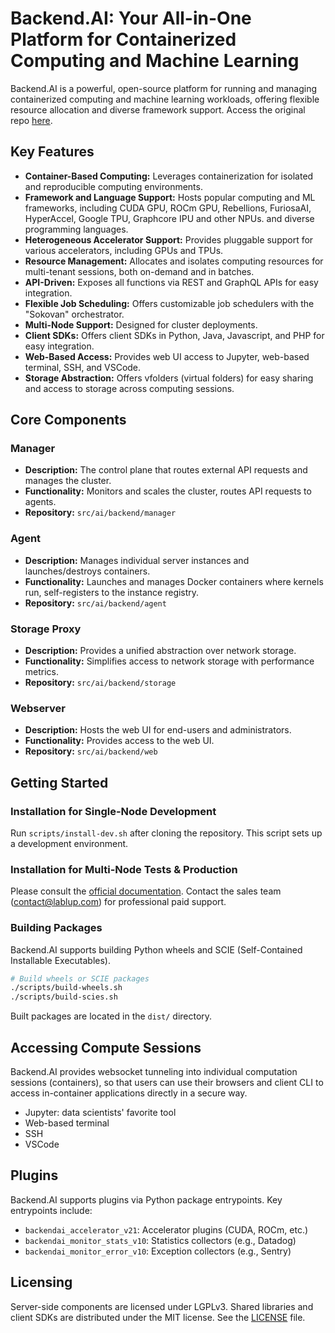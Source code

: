 # Backend.AI: Your All-in-One Platform for Containerized Computing and Machine Learning

Backend.AI is a powerful, open-source platform for running and managing containerized computing and machine learning workloads, offering flexible resource allocation and diverse framework support. Access the original repo [here](https://github.com/lablup/backend.ai).

## Key Features

*   **Container-Based Computing:** Leverages containerization for isolated and reproducible computing environments.
*   **Framework and Language Support:** Hosts popular computing and ML frameworks, including CUDA GPU, ROCm GPU, Rebellions, FuriosaAI, HyperAccel, Google TPU, Graphcore IPU and other NPUs. and diverse programming languages.
*   **Heterogeneous Accelerator Support:** Provides pluggable support for various accelerators, including GPUs and TPUs.
*   **Resource Management:** Allocates and isolates computing resources for multi-tenant sessions, both on-demand and in batches.
*   **API-Driven:** Exposes all functions via REST and GraphQL APIs for easy integration.
*   **Flexible Job Scheduling:** Offers customizable job schedulers with the "Sokovan" orchestrator.
*   **Multi-Node Support:** Designed for cluster deployments.
*   **Client SDKs:** Offers client SDKs in Python, Java, Javascript, and PHP for easy integration.
*   **Web-Based Access:** Provides web UI access to Jupyter, web-based terminal, SSH, and VSCode.
*   **Storage Abstraction:** Offers vfolders (virtual folders) for easy sharing and access to storage across computing sessions.

## Core Components

### Manager

*   **Description:** The control plane that routes external API requests and manages the cluster.
*   **Functionality:** Monitors and scales the cluster, routes API requests to agents.
*   **Repository:** `src/ai/backend/manager`

### Agent

*   **Description:** Manages individual server instances and launches/destroys containers.
*   **Functionality:** Launches and manages Docker containers where kernels run, self-registers to the instance registry.
*   **Repository:** `src/ai/backend/agent`

### Storage Proxy

*   **Description:** Provides a unified abstraction over network storage.
*   **Functionality:** Simplifies access to network storage with performance metrics.
*   **Repository:** `src/ai/backend/storage`

### Webserver

*   **Description:** Hosts the web UI for end-users and administrators.
*   **Functionality:** Provides access to the web UI.
*   **Repository:** `src/ai/backend/web`

## Getting Started

### Installation for Single-Node Development

Run `scripts/install-dev.sh` after cloning the repository. This script sets up a development environment.

### Installation for Multi-Node Tests & Production

Please consult the [official documentation](http://docs.backend.ai). Contact the sales team (contact@lablup.com) for professional paid support.

### Building Packages

Backend.AI supports building Python wheels and SCIE (Self-Contained Installable Executables).

```bash
# Build wheels or SCIE packages
./scripts/build-wheels.sh
./scripts/build-scies.sh
```

Built packages are located in the `dist/` directory.

## Accessing Compute Sessions

Backend.AI provides websocket tunneling into individual computation sessions (containers),
so that users can use their browsers and client CLI to access in-container applications directly
in a secure way.

* Jupyter: data scientists' favorite tool
* Web-based terminal
* SSH
* VSCode

## Plugins

Backend.AI supports plugins via Python package entrypoints. Key entrypoints include:

*   `backendai_accelerator_v21`: Accelerator plugins (CUDA, ROCm, etc.)
*   `backendai_monitor_stats_v10`: Statistics collectors (e.g., Datadog)
*   `backendai_monitor_error_v10`: Exception collectors (e.g., Sentry)

## Licensing

Server-side components are licensed under LGPLv3. Shared libraries and client SDKs are distributed under the MIT license. See the [LICENSE](https://github.com/lablup/backend.ai/blob/main/LICENSE) file.